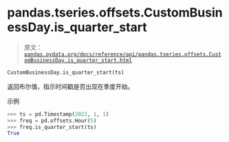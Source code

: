 # pandas.tseries.offsets.CustomBusinessDay.is_quarter_start

> 原文：[`pandas.pydata.org/docs/reference/api/pandas.tseries.offsets.CustomBusinessDay.is_quarter_start.html`](https://pandas.pydata.org/docs/reference/api/pandas.tseries.offsets.CustomBusinessDay.is_quarter_start.html)

```py
CustomBusinessDay.is_quarter_start(ts)
```

返回布尔值，指示时间戳是否出现在季度开始。

示例

```py
>>> ts = pd.Timestamp(2022, 1, 1)
>>> freq = pd.offsets.Hour(5)
>>> freq.is_quarter_start(ts)
True 
```

